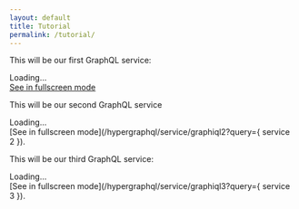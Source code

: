```yaml
---
layout: default
title: Tutorial
permalink: /tutorial/
---
```


<graphiqlconfig>
    <script src="//cdn.jsdelivr.net/es6-promise/4.0.5/es6-promise.auto.min.js"></script>
    <script src="//cdn.jsdelivr.net/fetch/0.9.0/fetch.min.js"></script>
    <script src="//cdn.jsdelivr.net/react/15.4.2/react.min.js"></script>
    <script src="//cdn.jsdelivr.net/react/15.4.2/react-dom.min.js"></script>
    <link rel="stylesheet" href="//cdn.jsdelivr.net/npm/graphiql@0.11.2/graphiql.css" />
    <script src="//cdn.jsdelivr.net/npm/graphiql@0.11.2/graphiql.js"></script>
    <script> 
        function getEditFunction(parameters) {
            return function onEditQuery(newQuery) {
                parameters.query = newQuery;
            }
        }
        function getFetchingFunction(url) {
            return function graphQLFetcher(graphQLParams) {
                return fetch(url, {
                    method: 'post',
                    headers: {
                        'Accept': 'application/json',
                        'Content-Type': 'application/json'
                    },
                    body: JSON.stringify(graphQLParams),
                    credentials: 'include',
                }).then(function (response) {
                    return response.text();
                }).then(function (responseBody) {
                    try {
                        return JSON.parse(responseBody);
                    } catch (error) {
                        return responseBody;
                    }
                });
            }
        }
    </script>
</graphiqlconfig>

This will be our first GraphQL service:

<graphiql>
    <div class="graphiql" id="tutorial1">Loading...</div>
    <a href="/hypergraphql/service/graphiql1?query={ service 1 }">See in fullscreen mode</a>
    <script>
        var parameters1 = {query: "{ try me 1 }"};
        ReactDOM.render(
            React.createElement(GraphiQL, {
                fetcher: getFetchingFunction('/hypergraphql/service/graphql1'),
                query: parameters1.query,
                onEditQuery: getEditFunction(parameters1),
            }),
            document.getElementById('tutorial1')
        );
    </script>
</graphiql>

This will be our second GraphQL service

<graphiql>
<div class="graphiql" id="tutorial2">Loading...</div>

<script>
    var parameters = {query: "{ try me 2 }"};
    function onEditQuery(newQuery) {
        parameters.query = newQuery;
    }

    function graphQLFetcher(graphQLParams) {
        return fetch('/hypergraphql/service/graphql2', {
            method: 'post',
            headers: {
                'Accept': 'application/json',
                'Content-Type': 'application/json'
            },
            body: JSON.stringify(graphQLParams),
            credentials: 'include',
        }).then(function (response) {
            return response.text();
        }).then(function (responseBody) {
            try {
                return JSON.parse(responseBody);
            } catch (error) {
                return responseBody;
            }
        });
    }

    ReactDOM.render(
        React.createElement(GraphiQL, {
            fetcher: graphQLFetcher,
            query: parameters.query,
            onEditQuery: onEditQuery,
        }),
        document.getElementById('tutorial2')
    );
</script>
</graphiql>
[See in fullscreen mode](/hypergraphql/service/graphiql2?query={ service 2 }). 

This will be our third GraphQL service:


<graphiql>
<div class="graphiql" id="tutorial3">Loading...</div>

<script>
    var parameters = {query: "{ try me 3 }"};
    function onEditQuery(newQuery) {
        parameters.query = newQuery;
    }

    function graphQLFetcher(graphQLParams) {
        return fetch('/hypergraphql/service/graphql3', {
            method: 'post',
            headers: {
                'Accept': 'application/json',
                'Content-Type': 'application/json'
            },
            body: JSON.stringify(graphQLParams),
            credentials: 'include',
        }).then(function (response) {
            return response.text();
        }).then(function (responseBody) {
            try {
                return JSON.parse(responseBody);
            } catch (error) {
                return responseBody;
            }
        });
    }

    ReactDOM.render(
        React.createElement(GraphiQL, {
            fetcher: graphQLFetcher,
            query: parameters.query,
            onEditQuery: onEditQuery,
        }),
        document.getElementById('tutorial3')
    );
</script>
</graphiql>
[See in fullscreen mode](/hypergraphql/service/graphiql3?query={ service 3 }). 